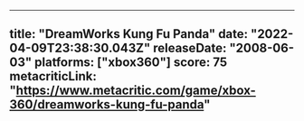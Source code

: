 
---
title: "DreamWorks Kung Fu Panda"
date: "2022-04-09T23:38:30.043Z"
releaseDate: "2008-06-03"
platforms: ["xbox360"]
score: 75
metacriticLink: "https://www.metacritic.com/game/xbox-360/dreamworks-kung-fu-panda"
---
